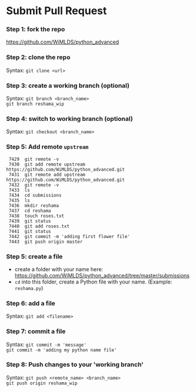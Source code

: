 # Submit Pull Request

### Step 1:  fork the repo
https://github.com/WiMLDS/python_advanced

### Step 2:  clone the repo
Syntax:  `git clone <url>`  

### Step 3:  create a working branch (optional)
Syntax:  `git branch <branch_name>`  
`git branch reshama_wip`

### Step 4:  switch to working branch (optional)
Syntax:  `git checkout <branch_name>`  


### Step 5:  Add remote `upstream`
```
 7429  git remote -v
 7430  git add remote upstream https://github.com/WiMLDS/python_advanced.git
 7431  git remote add upstream https://github.com/WiMLDS/python_advanced.git
 7432  git remote -v
 7433  ls
 7434  cd submissions
 7435  ls
 7436  mkdir reshama
 7437  cd reshama
 7438  touch roses.txt
 7439  git status
 7440  git add roses.txt
 7441  git status
 7442  git commit -m 'adding first flower file'
 7443  git push origin master
```

### Step 5:  create a file
* create a folder with your name here:  https://github.com/WiMLDS/python_advanced/tree/master/submissions
* `cd` into this folder, create a Python file with your name.  (Example:  `reshama.py`)

### Step 6:  add a file
Syntax:  `git add <filename>`  

### Step 7:  commit a file
Syntax:  `git commit -m 'message'`    
`git commit -m 'adding my python name file'`

### Step 8:  Push changes to your 'working branch'
Syntax:  `git push <remote_name> <branch_name>`    
`git push origin reshama_wip`
